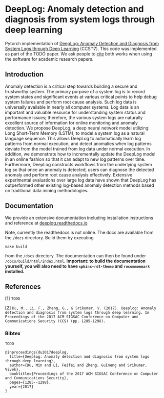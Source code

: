 # DeepLog: Anomaly detection and diagnosis from system logs through deep learning
Pytorch implementation of [DeepLog: Anomaly Detection and Diagnosis from System Logs through Deep Learning](https://doi.org/10.1145/3133956.3134015) (CCS'17). This code was implemented as part of the TODO paper. We ask people to [cite](#References) both works when using the software for academic research papers.

## Introduction
Anomaly detection is a critical step towards building a secure and trustworthy system. The primary purpose of a system log is to record system states and significant events at various critical points to help debug system failures and perform root cause analysis. Such log data is universally available in nearly all computer systems. Log data is an important and valuable resource for understanding system status and performance issues; therefore, the various system logs are naturally excellent source of information for online monitoring and anomaly detection. We propose DeepLog, a deep neural network model utilizing Long Short-Term Memory (LSTM), to model a system log as a natural language sequence. This allows DeepLog to automatically learn log patterns from normal execution, and detect anomalies when log patterns deviate from the model trained from log data under normal execution. In addition, we demonstrate how to incrementally update the DeepLog model in an online fashion so that it can adapt to new log patterns over time. Furthermore, DeepLog constructs workflows from the underlying system log so that once an anomaly is detected, users can diagnose the detected anomaly and perform root cause analysis effectively. Extensive experimental evaluations over large log data have shown that DeepLog has outperformed other existing log-based anomaly detection methods based on traditional data mining methodologies.

## Documentation
We provide an extensive documentation including installation instructions and reference at [deeplog.readthedocs.io](https://deeplog.readthedocs.io/en/latest)

Note, currently the readthedocs is not online.
The docs are available from the `/docs` directory. Build them by executing
```
make build
```
from the `/docs` directory. The documentation can then be found under `/docs/build/html/index.html`. **Important: to build the documentation yourself, you will also need to have `sphinx-rdt-theme` and `recommonmark` installed.**

## References
[1] `TODO`

[2] `Du, M., Li, F., Zheng, G., & Srikumar, V. (2017). Deeplog: Anomaly detection and diagnosis from system logs through deep learning. In Proceedings of the 2017 ACM SIGSAC Conference on Computer and Communications Security (CCS) (pp. 1285-1298).`

### Bibtex
```
TODO
```

```
@inproceedings{du2017deeplog,
  title={Deeplog: Anomaly detection and diagnosis from system logs through deep learning},
  author={Du, Min and Li, Feifei and Zheng, Guineng and Srikumar, Vivek},
  booktitle={Proceedings of the 2017 ACM SIGSAC Conference on Computer and Communications Security},
  pages={1285--1298},
  year={2017}
}
```
